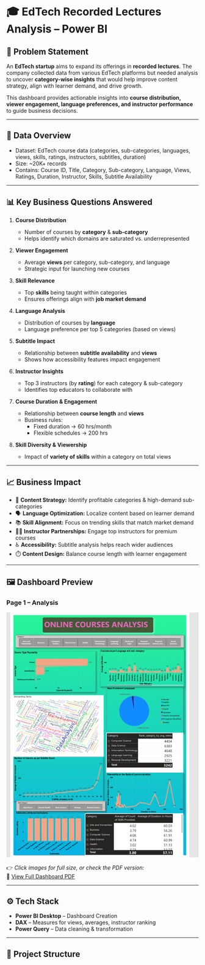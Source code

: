 # 🎓 EdTech Recorded Lectures Analysis – Power BI  

## 📌 Problem Statement  
An **EdTech startup** aims to expand its offerings in **recorded lectures**. The company collected data from various EdTech platforms but needed analysis to uncover **category-wise insights** that would help improve content strategy, align with learner demand, and drive growth.  

This dashboard provides actionable insights into **course distribution, viewer engagement, language preferences, and instructor performance** to guide business decisions.  

---

## 📂 Data Overview  
- Dataset: EdTech course data (categories, sub-categories, languages, views, skills, ratings, instructors, subtitles, duration)  
- Size: ~20K+ records  
- Contains: Course ID, Title, Category, Sub-category, Language, Views, Ratings, Duration, Instructor, Skills, Subtitle Availability  

---

## 📊 Key Business Questions Answered  

1. **Course Distribution**  
   - Number of courses by **category** & **sub-category**  
   - Helps identify which domains are saturated vs. underrepresented  

2. **Viewer Engagement**  
   - Average **views** per category, sub-category, and language  
   - Strategic input for launching new courses  

3. **Skill Relevance**  
   - Top **skills** being taught within categories  
   - Ensures offerings align with **job market demand**  

4. **Language Analysis**  
   - Distribution of courses by **language**  
   - Language preference per top 5 categories (based on views)  

5. **Subtitle Impact**  
   - Relationship between **subtitle availability** and **views**  
   - Shows how accessibility features impact engagement  

6. **Instructor Insights**  
   - Top 3 instructors (by **rating**) for each category & sub-category  
   - Identifies top educators to collaborate with  

7. **Course Duration & Engagement**  
   - Relationship between **course length** and **views**  
   - Business rules:  
     - Fixed duration → 60 hrs/month  
     - Flexible schedules → 200 hrs  

8. **Skill Diversity & Viewership**  
   - Impact of **variety of skills** within a category on total views  

---

## 📈 Business Impact  
- 🎯 **Content Strategy:** Identify profitable categories & high-demand sub-categories  
- 🗣️ **Language Optimization:** Localize content based on learner demand  
- 📚 **Skill Alignment:** Focus on trending skills that match market demand  
- 👩‍🏫 **Instructor Partnerships:** Engage top instructors for premium courses  
- ♿ **Accessibility:** Subtitle analysis helps reach wider audiences  
- ⏱️ **Content Design:** Balance course length with learner engagement  

---

## 🖼️ Dashboard Preview  

### Page 1 – Analysis  
<img src="1.png" alt="EdTech Dashboard Page 1" width="800">  

  

👉 *Click images for full size, or check the PDF version:*  
📑 [View Full Dashboard PDF](Edtec_Analysis.pdf)  

---

## ⚙️ Tech Stack  
- **Power BI Desktop** – Dashboard Creation  
- **DAX** – Measures for views, averages, instructor ranking  
- **Power Query** – Data cleaning & transformation  

---

## 📁 Project Structure  

